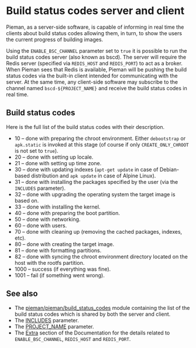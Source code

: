 # Build status codes server and client

Pieman, as a server-side software, is capable of informing in real time the clients about build status codes allowing them, in turn, to show the users the current progress of building images.

Using the `ENABLE_BSC_CHANNEL` parameter set to `true` it is possible to run the build status codes server (also known as bscd). The server will require the Redis server (specified via `REDIS_HOST` and `REDIS_PORT`) to act as a broker. When Pieman sees that Redis is available, Pieman will be pushing the build status codes via the built-in client intended for communicating with the server. At the same time, any client-side software may subscribe to the channel named `bscd-${PROJECT_NAME}` and receive the build status codes in real time.

## Build status codes

Here is the full list of the build status codes with their description.
* 10 – done with preparing the chroot environment. Either `debootstrap` or `apk.static` is invoked at this stage (of course if only `CREATE_ONLY_CHROOT` is not set to `true`).
* 20 – done with setting up locale.
* 21 – done with setting up time zone.
* 30 – done with updating indexes (`apt-get update` in case of Debian-based distribution and `apk update` in case of Alpine Linux). 
* 31 – done with installing the packages specified by the user (via the `INCLUDES` parameter).
* 32 – done with upgrading the operating system the target image is based on.
* 33 – done with installing the kernel.
* 40 – done with preparing the boot partition.
* 50 – done with networking.
* 60 – done with users.
* 70 – done with cleaning up (removing the cached packages, indexes, etc).
* 80 – done with creating the target image.
* 81 – done with formatting partitions.
* 82 – done with syncing the chroot environment directory located on the host with the rootfs partition.
* 1000 – success (if everything was fine).
* 1001 – fail (if something went wrong).

## See also

* The [pieman/pieman/build_status_codes](/pieman/pieman/build_status_codes) module containing the list of the build status codes which is shared by both the server and client.
* The [INCLUDES](https://github.com/tolstoyevsky/pieman#includes) parameter.
* The [PROJECT_NAME](https://github.com/tolstoyevsky/pieman#project_namexxxxxxxx-xxxx-4xxx-yxxx-xxxxxxxxxxxx) parameter.
* The [Extra](https://github.com/tolstoyevsky/pieman#extra) section of the Documentation for the details related to `ENABLE_BSC_CHANNEL`, `REDIS_HOST` and `REDIS_PORT`.
